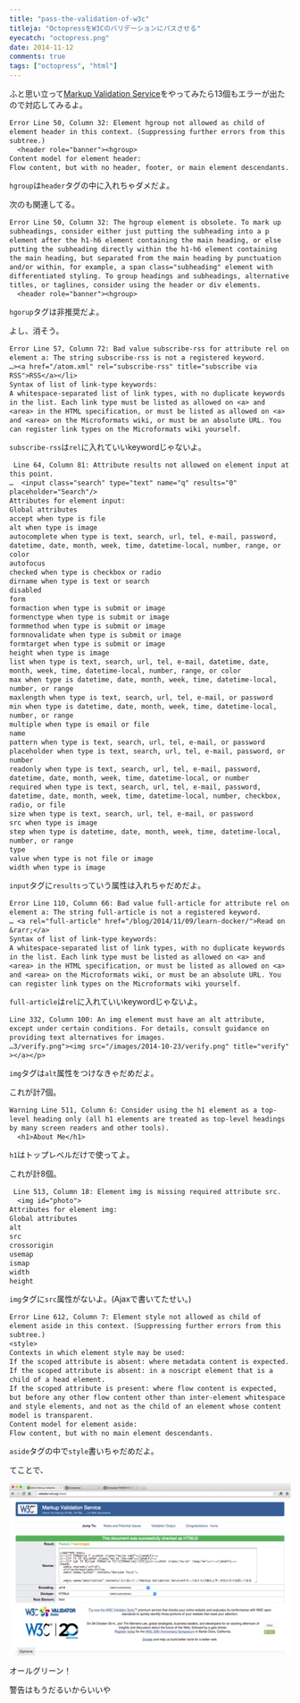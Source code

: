 ```yaml
---
title: "pass-the-validation-of-w3c"
titleja: "OctopressをW3Cのバリデーションにパスさせる"
eyecatch: "octopress.png"
date: 2014-11-12
comments: true
tags: ["octopress", "html"]
---
```


ふと思い立って[Markup Validation Service](http://validator.w3.org/)をやってみたら13個もエラーが出たので対応してみるよ。

<!-- more -->

    Error Line 50, Column 32: Element hgroup not allowed as child of element header in this context. (Suppressing further errors from this subtree.)
      <header role="banner"><hgroup>
    Content model for element header:
    Flow content, but with no header, footer, or main element descendants.

`hgroup`は`header`タグの中に入れちゃダメだよ。

次のも関連してる。

    Error Line 50, Column 32: The hgroup element is obsolete. To mark up subheadings, consider either just putting the subheading into a p element after the h1-h6 element containing the main heading, or else putting the subheading directly within the h1-h6 element containing the main heading, but separated from the main heading by punctuation and/or within, for example, a span class="subheading" element with differentiated styling. To group headings and subheadings, alternative titles, or taglines, consider using the header or div elements.
      <header role="banner"><hgroup>

`hgorup`タグは非推奨だよ。

よし、消そう。

    Error Line 57, Column 72: Bad value subscribe-rss for attribute rel on element a: The string subscribe-rss is not a registered keyword.
    …><a href="/atom.xml" rel="subscribe-rss" title="subscribe via RSS">RSS</a></li>
    Syntax of list of link-type keywords:
    A whitespace-separated list of link types, with no duplicate keywords in the list. Each link type must be listed as allowed on <a> and <area> in the HTML specification, or must be listed as allowed on <a> and <area> on the Microformats wiki, or must be an absolute URL. You can register link types on the Microformats wiki yourself.

`subscribe-rss`は`rel`に入れていいkeywordじゃないよ。

     Line 64, Column 81: Attribute results not allowed on element input at this point.
    …  <input class="search" type="text" name="q" results="0" placeholder="Search"/>
    Attributes for element input:
    Global attributes
    accept when type is file
    alt when type is image
    autocomplete when type is text, search, url, tel, e-mail, password, datetime, date, month, week, time, datetime-local, number, range, or color
    autofocus
    checked when type is checkbox or radio
    dirname when type is text or search
    disabled
    form
    formaction when type is submit or image
    formenctype when type is submit or image
    formmethod when type is submit or image
    formnovalidate when type is submit or image
    formtarget when type is submit or image
    height when type is image
    list when type is text, search, url, tel, e-mail, datetime, date, month, week, time, datetime-local, number, range, or color
    max when type is datetime, date, month, week, time, datetime-local, number, or range
    maxlength when type is text, search, url, tel, e-mail, or password
    min when type is datetime, date, month, week, time, datetime-local, number, or range
    multiple when type is email or file
    name
    pattern when type is text, search, url, tel, e-mail, or password
    placeholder when type is text, search, url, tel, e-mail, password, or number
    readonly when type is text, search, url, tel, e-mail, password, datetime, date, month, week, time, datetime-local, or number
    required when type is text, search, url, tel, e-mail, password, datetime, date, month, week, time, datetime-local, number, checkbox, radio, or file
    size when type is text, search, url, tel, e-mail, or password
    src when type is image
    step when type is datetime, date, month, week, time, datetime-local, number, or range
    type
    value when type is not file or image
    width when type is image

`input`タグに`results`っていう属性は入れちゃだめだよ。

    Error Line 110, Column 66: Bad value full-article for attribute rel on element a: The string full-article is not a registered keyword.
    … <a rel="full-article" href="/blog/2014/11/09/learn-docker/">Read on &rarr;</a>
    Syntax of list of link-type keywords:
    A whitespace-separated list of link types, with no duplicate keywords in the list. Each link type must be listed as allowed on <a> and <area> in the HTML specification, or must be listed as allowed on <a> and <area> on the Microformats wiki, or must be an absolute URL. You can register link types on the Microformats wiki yourself.

`full-article`は`rel`に入れていいkeywordじゃないよ。

    Line 332, Column 100: An img element must have an alt attribute, except under certain conditions. For details, consult guidance on providing text alternatives for images.
    …3/verify.png"><img src="/images/2014-10-23/verify.png" title="verify" ></a></p>

`img`タグは`alt`属性をつけなきゃだめだよ。

これが計7個。

    Warning Line 511, Column 6: Consider using the h1 element as a top-level heading only (all h1 elements are treated as top-level headings by many screen readers and other tools).
      <h1>About Me</h1>

`h1`はトップレベルだけで使ってよ。

これが計8個。

     Line 513, Column 18: Element img is missing required attribute src.
      <img id="photo">
    Attributes for element img:
    Global attributes
    alt
    src
    crossorigin
    usemap
    ismap
    width
    height

`img`タグに`src`属性がないよ。(Ajaxで書いてたせい。)

    Error Line 612, Column 7: Element style not allowed as child of element aside in this context. (Suppressing further errors from this subtree.)
    <style>
    Contexts in which element style may be used:
    If the scoped attribute is absent: where metadata content is expected.
    If the scoped attribute is absent: in a noscript element that is a child of a head element.
    If the scoped attribute is present: where flow content is expected, but before any other flow content other than inter-element whitespace and style elements, and not as the child of an element whose content model is transparent.
    Content model for element aside:
    Flow content, but with no main element descendants.

`aside`タグの中で`style`書いちゃだめだよ。


てことで、

[<img src="/images/2014-11-12/green.png" class="image" alt="green">](/images/2014-11-12/green.png)

オールグリーン！

警告はもうだるいからいいや
